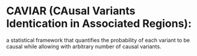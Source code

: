 CAVIAR (CAusal Variants Identication in Associated Regions):
======

a statistical framework that quantifies the probability of each variant to be causal while allowing with arbitrary number of causal variants.
